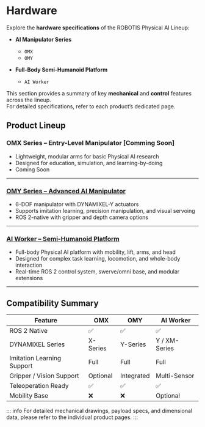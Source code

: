 # Hardware
Explore the **hardware specifications** of the ROBOTIS Physical AI Lineup:

- **AI Manipulator Series**
  - `OMX`
  - `OMY`

- **Full-Body Semi-Humanoid Platform**
  - `AI Worker`

This section provides a summary of key **mechanical** and **control** features across the lineup.  
For detailed specifications, refer to each product’s dedicated page.

## Product Lineup

### OMX Series – Entry-Level Manipulator [Comming Soon]
- Lightweight, modular arms for basic Physical AI research
- Designed for education, simulation, and learning-by-doing
- Coming Soon

---

### [OMY Series – Advanced AI Manipulator](/hardware_omy.md)
- 6-DOF manipulator with DYNAMIXEL-Y actuators
- Supports imitation learning, precision manipulation, and visual servoing
- ROS 2-native with gripper and depth camera options

---

### [AI Worker – Semi-Humanoid Platform](/hardware_ai_worker.md)
- Full-body Physical AI platform with mobility, lift, arms, and head
- Designed for complex task learning, locomotion, and whole-body interaction
- Real-time ROS 2 control system, swerve/omni base, and modular extensions

---

## Compatibility Summary

| Feature                     | OMX         | OMY         | AI Worker     |
|-----------------------------|-------------|-------------|---------------|
| ROS 2 Native                | ✅          | ✅          | ✅            |
| DYNAMIXEL Series            | X-Series    | Y-Series    | Y / XM-Series |
| Imitation Learning Support  | Full        | Full        | Full          |
| Gripper / Vision Support    | Optional    | Integrated  | Multi-Sensor  |
| Teleoperation Ready         | ✅          | ✅          | ✅            |
| Mobility Base               | ❌          | ❌          | Optional      |

::: info
For detailed mechanical drawings, payload specs, and dimensional data, please refer to the individual product pages.
:::
